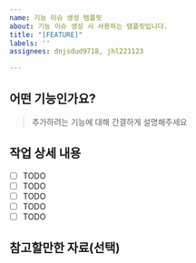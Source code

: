 ```yaml
---
name: 기능 이슈 생성 템플릿
about: 기능 이슈 생성 시 사용하는 템플릿입니다.
title: "[FEATURE]"
labels: ''
assignees: dnjsdud9718, jhl221123

---
```


## 어떤 기능인가요?

> 추가하려는 기능에 대해 간결하게 설명해주세요

## 작업 상세 내용

- [ ] TODO
- [ ] TODO
- [ ] TODO
- [ ] TODO
- [ ] TODO

## 참고할만한 자료(선택)
